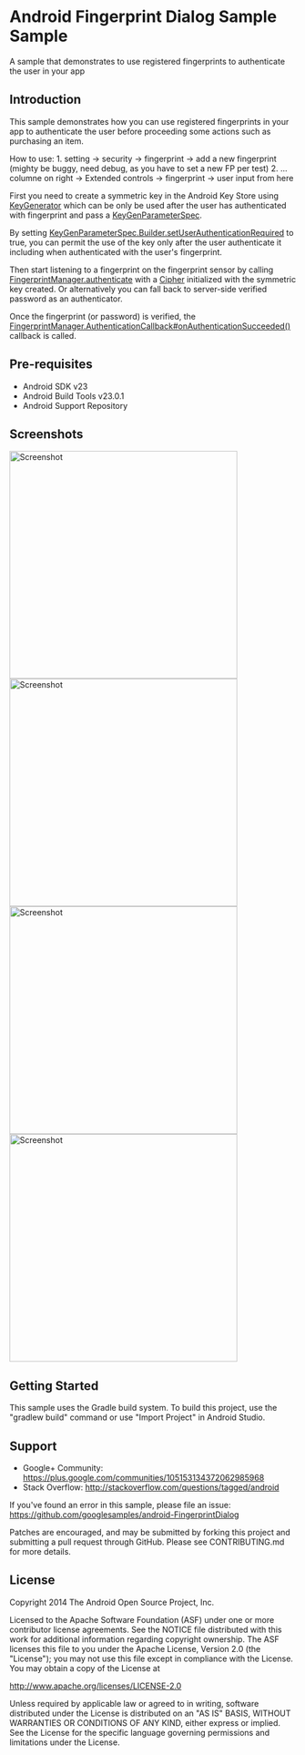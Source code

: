 
Android Fingerprint Dialog Sample Sample
===================================

A sample that demonstrates to use registered fingerprints to authenticate the user in your app

Introduction
------------

This sample demonstrates how you can use registered fingerprints in your app to authenticate the user
before proceeding some actions such as purchasing an item.


How to use: 
    1. setting -> security -> fingerprint -> add  a new fingerprint (mighty be buggy, need debug, as you have to set a new FP per test)
    2. ... columne on right -> Extended controls -> fingerprint -> user input from here 


First you need to create a symmetric key in the Android Key Store using [KeyGenerator][1]
which can be only be used after the user has authenticated with fingerprint and pass
a [KeyGenParameterSpec][2].

By setting [KeyGenParameterSpec.Builder.setUserAuthenticationRequired][3] to true, you can permit the
use of the key only after the user authenticate it including when authenticated with the user's
fingerprint.

Then start listening to a fingerprint on the fingerprint sensor by calling
[FingerprintManager.authenticate][4] with a [Cipher][5] initialized with the symmetric key created.
Or alternatively you can fall back to server-side verified password as an authenticator.

Once the fingerprint (or password) is verified, the
[FingerprintManager.AuthenticationCallback#onAuthenticationSucceeded()][6] callback is called.

[1]: https://developer.android.com/reference/javax/crypto/KeyGenerator.html
[2]: https://developer.android.com/reference/android/security/keystore/KeyGenParameterSpec.html
[3]: https://developer.android.com/reference/android/security/keystore/KeyGenParameterSpec.Builder.html#setUserAuthenticationRequired%28boolean%29
[4]: https://developer.android.com/reference/android/hardware/fingerprint/FingerprintManager.html#authenticate%28android.hardware.fingerprint.FingerprintManager.CryptoObject,%20android.os.CancellationSignal,%20int,%20android.hardware.fingerprint.FingerprintManager.AuthenticationCallback,%20android.os.Handler%29
[5]: https://developer.android.com/reference/javax/crypto/Cipher.html
[6]: https://developer.android.com/reference/android/hardware/fingerprint/FingerprintManager.AuthenticationCallback.html#onAuthenticationSucceeded%28android.hardware.fingerprint.FingerprintManager.AuthenticationResult%29

Pre-requisites
--------------

- Android SDK v23
- Android Build Tools v23.0.1
- Android Support Repository

Screenshots
-------------

<img src="screenshots/1-purchase-screen.png" height="400" alt="Screenshot"/> <img src="screenshots/2-fingerprint-dialog.png" height="400" alt="Screenshot"/> <img src="screenshots/3-fingerprint-authenticated.png" height="400" alt="Screenshot"/> <img src="screenshots/4-new-fingerprint-enrolled.png" height="400" alt="Screenshot"/> 

Getting Started
---------------

This sample uses the Gradle build system. To build this project, use the
"gradlew build" command or use "Import Project" in Android Studio.

Support
-------

- Google+ Community: https://plus.google.com/communities/105153134372062985968
- Stack Overflow: http://stackoverflow.com/questions/tagged/android

If you've found an error in this sample, please file an issue:
https://github.com/googlesamples/android-FingerprintDialog

Patches are encouraged, and may be submitted by forking this project and
submitting a pull request through GitHub. Please see CONTRIBUTING.md for more details.

License
-------

Copyright 2014 The Android Open Source Project, Inc.

Licensed to the Apache Software Foundation (ASF) under one or more contributor
license agreements.  See the NOTICE file distributed with this work for
additional information regarding copyright ownership.  The ASF licenses this
file to you under the Apache License, Version 2.0 (the "License"); you may not
use this file except in compliance with the License.  You may obtain a copy of
the License at

http://www.apache.org/licenses/LICENSE-2.0

Unless required by applicable law or agreed to in writing, software
distributed under the License is distributed on an "AS IS" BASIS, WITHOUT
WARRANTIES OR CONDITIONS OF ANY KIND, either express or implied.  See the
License for the specific language governing permissions and limitations under
the License.
